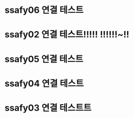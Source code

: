 # ssafy06 연결 테스트
# ssafy02 연결 테스트!!!!! !!!!!!~!!
# ssafy05 연결 테스트
# ssafy04 연결 테스트
# ssafy03 연결 테스트트